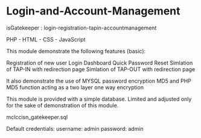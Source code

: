 # Login-and-Account-Management
 isGatekeeper : login-registration-tapin-accountmanagement

PHP - HTML - CSS - JavaScript

This module demonstrate the following features (basic):

Registration of new user
Login
Dashboard
Quick Password Reset
Simlation of TAP-IN with redirection page
Simlation of TAP-OUT with redirection page

It also demonstrate the use of MYSQL password encryption MD5
and PHP MD5 function acting as a two layer one way encryption

This module is provided with a simple database.
Limited and adjusted only for the sake of demonstration of this module.

mclccisn_gatekeeper.sql


Default credentials:
username: admin
password: admin
